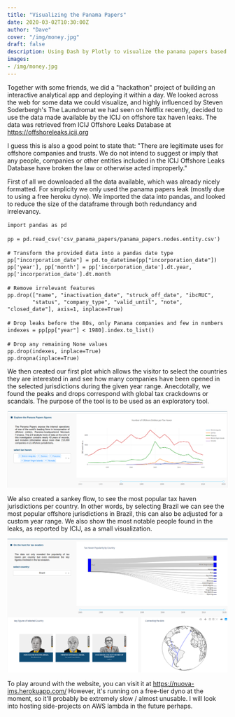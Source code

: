 ```yaml
---
title: "Visualizing the Panama Papers"
date: 2020-03-02T10:30:00Z
author: "Dave"
cover: "/img/money.jpg"
draft: false
description: Using Dash by Plotly to visualize the panama papers based on jurisdiction popularity and companies opened...
images: 
- /img/money.jpg
---
```


Together with some friends, we did a "hackathon" project of building an interactive analytical app and deploying it within a day. We looked across the web for some data we could visualize, and highly influenced by Steven Soderbergh's The Laundromat we had seen on Netflix recently, decided to use the data made available by the ICIJ on offshore tax haven leaks.  The data was retrieved from ICIJ Offshore Leaks Database at https://offshoreleaks.icij.org

I guess this is also a good point to state that: "There are legitimate uses for offshore companies and trusts. We do not intend to suggest or imply that any people, companies or other entities included in the ICIJ Offshore Leaks Database have broken the law or otherwise acted improperly."

First of all we downloaded all the data available, which was already nicely formatted. For simplicity we only used the panama papers leak (mostly due to using a free heroku dyno). We imported the data into pandas, and looked to reduce the size of the dataframe through both redundancy and irrelevancy.

```
import pandas as pd

pp = pd.read_csv('csv_panama_papers/panama_papers.nodes.entity.csv')

# Transform the provided data into a pandas date type
pp["incorporation_date"] = pd.to_datetime(pp["incorporation_date"])
pp['year'], pp['month'] = pp['incorporation_date'].dt.year, pp['incorporation_date'].dt.month

# Remove irrelevant features
pp.drop(["name", "inactivation_date", "struck_off_date", "ibcRUC",
        "status", "company_type", "valid_until", "note", "closed_date"], axis=1, inplace=True)

# Drop leaks before the 80s, only Panama companies and few in numbers
indexes = pp[pp["year"] < 1980].index.to_list()

# Drop any remaining None values
pp.drop(indexes, inplace=True)
pp.dropna(inplace=True)
```

We then created our first plot which allows the visitor to select the countries they are interested in and see how many companies have been opened in the selected jurisdictions during the given year range. Anecdotally, we found the peaks and drops correspond with global tax crackdowns or scandals. The purpose of the tool is to be used as an exploratory tool.


![](/img/panama_jurisdiction.png)


We also created a sankey flow, to see the most popular tax haven jurisdictions per country. In other words, by selecting Brazil we can see the most popular offshore jurisdictions in Brazil, this can also be adjusted for a custom year range. We also show the most notable people found in the leaks, as reported by ICIJ, as a small visualization.

![](/img/panama_brazil.png)

To play around with the website, you can visit it at https://nuova-ims.herokuapp.com/ However, it's running on a free-tier dyno at the moment, so it'll probably be extremely slow / almost unusable. I will look into hosting side-projects on AWS lambda in the future perhaps.